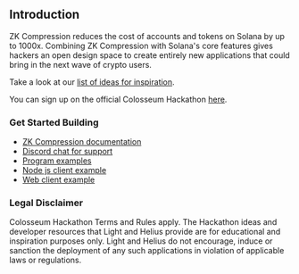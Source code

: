 ## Introduction

ZK Compression reduces the cost of accounts and tokens on Solana by up to 1000x. Combining ZK Compression with Solana's core features gives hackers an open design space to create entirely new applications that could bring in the next wave of crypto users.

Take a look at our [list of ideas for inspiration](https://github.com/Lightprotocol/cypherpunk-hackathon/blob/tilo-14-hackathon/ideas.md).

You can sign up on the official Colosseum Hackathon [here](https://www.colosseum.com/hackathon).

### **Get Started Building**

- [ZK Compression documentation](https://www.zkcompression.com/)
- [Discord chat for support](https://discord.com/invite/qCv4Y7uYmh)
- [Program examples](https://github.com/Lightprotocol/program-examples)
- [Node js client example](https://github.com/Lightprotocol/example-nodejs-client)
- [Web client example](https://github.com/Lightprotocol/example-web-client)

### Legal Disclaimer

Colosseum Hackathon Terms and Rules apply. The Hackathon ideas and developer resources that Light and Helius provide are for educational and inspiration purposes only. Light and Helius do not encourage, induce or sanction the deployment of any such applications in violation of applicable laws or regulations.
